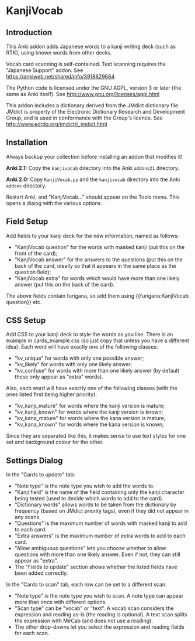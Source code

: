 KanjiVocab
==========

Introduction
------------

This Anki addon adds Japanese words to a kanji writing deck (such as RTK), using known words from other decks.

Vocab card scanning is self-contained. Text scanning requires the "Japanese Support" addon. See https://ankiweb.net/shared/info/3918629684

The Python code is licensed under the GNU AGPL, version 3 or later (the same as Anki itself). See http://www.gnu.org/licenses/agpl.html

This addon includes a dictionary derived from the JMdict dictionary file. JMdict is property of the Electronic Dictionary Research and Development Group, and is used in conformance with the Group's licence. See http://www.edrdg.org/jmdict/j_jmdict.html

Installation
------------

Always backup your collection before installing an addon that modifies it!

**Anki 2.1:** Copy the `kanjivocab` directory into the Anki `addons21` directory.

**Anki 2.0:** Copy `KanjiVocab.py` and the `kanjivocab` directory into the Anki `addons` directory.

Restart Anki, and "KanjiVocab..." should appear on the Tools menu. This opens a dialog with the various options.

Field Setup
-----------

Add fields to your kanji deck for the new information, named as follows:

* "KanjiVocab question" for the words with masked kanji (put this on the front of the card);
* "KanjiVocab answer" for the answers to the questions (put this on the back of the card, ideally so that it appears in the same place as the question field);
* "KanjiVocab extra" for words which would have more than one likely answer (put this on the back of the card).

The above fields contain furigana, so add them using {{furigana:KanjiVocab question}} etc.

CSS Setup
---------

Add CSS to your kanji deck to style the words as you like. There is an example in cards_example.css (so just copy that unless you have a different idea). Each word will have exactly one of the following classes:

* "kv_unique" for words with only one possible answer;
* "kv_likely" for words with only one likely answer;
* "kv_confuse" for words with more than one likely answer (by default these only appear as "extra" words).

Also, each word will have exactly one of the following classes (with the ones listed first being higher priority):

* "kv_kanji_mature" for words where the kanji version is mature;
* "kv_kanji_known" for words where the kanji version is known;
* "kv_kana_mature" for words where the kana version is mature;
* "kv_kana_known" for words where the kana version is known;

Since they are separated like this, it makes sense to use text styles for one set and background colour for the other.

Settings Dialog
---------------

In the "Cards to update" tab:

* "Note type" is the note type you wish to add the words to.
* "Kanji field" is the name of the field containing only the kanji character being tested (used to decide which words to add to the card).
* "Dictionary words" allows words to be taken from the dictionary by frequency (based on JMdict priority tags), even if they did not appear in any scans.
* "Questions" is the maximum number of words with masked kanji to add to each card.
* "Extra answers" is the maximum number of extra words to add to each card.
* "Allow ambiguous questions" lets you choose whether to allow questions with more than one likely answer. Even if not, they can still appear as "extra".
* The "Fields to update" section shows whether the listed fields have been added correctly.

In the "Cards to scan" tab, each row can be set to a different scan:

* "Note type" is the note type you wish to scan. A note type can appear more than once with different options.
* "Scan type" can be "vocab" or "text". A vocab scan considers the expression and reading as-is (the reading is optional). A text scan splits the expression with MeCab (and does not use a reading).
* The other drop-downs let you select the expression and reading fields for each scan.

